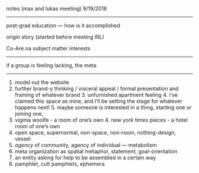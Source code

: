 notes (max and lukas meeting) 9/19/2016

- - - 

post-grad education — how is it accomplished

origin story (started before meeting IRL)

Co-Are.na subject matter interests 

- - -

if a group is feeling lacking, the meta

- - -

1. model out the website
2. further brand-y thinking / visceral appeal / formal presentation and framing of whatever brand
	3. unfurnished apartment feeling
	4. i’ve claimed this space as mine, and I’ll be setting the stage for whatever happens next!
	5. maybe someone is interested in a thing, starting one or joining one, 
3. viginia woolfe - a room of one’s own
	4. new york times pieces - a hotel room of one’s own
5. open space, supernormal, non-space, non-room, nothing-design, vessel
6. *agency* of community, agency of individual — metabolism
7. meta organization as spatial metaphor, statement, goal-orientation 
8. an entity asking for help to be assembled in a certain way
9. pamphlet, cult pamphlets, ephemera

